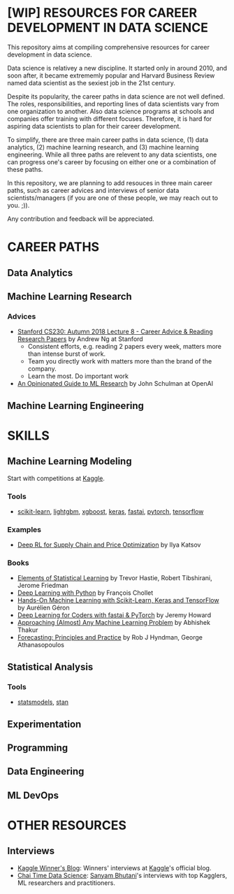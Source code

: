# [WIP] RESOURCES FOR CAREER DEVELOPMENT IN DATA SCIENCE

This repository aims at compiling comprehensive resources for career development in data science.

Data science is relativey a new discipline. It started only in around 2010, and soon after, it became extrememly popular and Harvard Business Review named data scientist as the sexiest job in the 21st century.

Despite its popularity, the career paths in data science are not well defined. The roles, responsibilities, and reporting lines of data scientists vary from one organization to another. Also data science programs at schools and companies offer training with different focuses. Therefore, it is hard for aspiring data scientists to plan for their career development.

To simplify, there are three main career paths in data science, (1) data analytics, (2) machine learning research, and (3) machine learning engineering. While all three paths are relevent to any data scientists, one can progress one's career by focusing on either one or a combination of these paths.

In this repository, we are planning to add resouces in three main career paths, such as career advices and interviews of senior data scientists/managers (if you are one of these people, we may reach out to you. ;)).

Any contribution and feedback will be appreciated.

# CAREER PATHS

## Data Analytics

## Machine Learning Research

### Advices

* [Stanford CS230: Autumn 2018 Lecture 8 - Career Advice & Reading Research Papers](https://youtu.be/733m6qBH-jI) by Andrew Ng at Stanford
  * Consistent efforts, e.g. reading 2 papers every week, matters more than intense burst of work.
  * Team you directly work with matters more than the brand of the company.
  * Learn the most. Do important work
* [An Opinionated Guide to ML Research](http://joschu.net/blog/opinionated-guide-ml-research.html) by John Schulman at OpenAI

## Machine Learning Engineering


# SKILLS

## Machine Learning Modeling
Start with competitions at [Kaggle](https://kaggle.com).

### Tools
* [scikit-learn](https://scikit-learn.org/), [lightgbm](https://github.com/microsoft/LightGBM), [xgboost](https://xgboost.readthedocs.io/en/latest/), [keras](https://keras.io/), [fastai](https://github.com/fastai/fastai), [pytorch](https://pytorch.org/), [tensorflow](https://www.tensorflow.org/)

### Examples
* [Deep RL for Supply Chain and Price Optimization](https://blog.griddynamics.com/deep-reinforcement-learning-for-supply-chain-and-price-optimization/) by Ilya Katsov

### Books
* [Elements of Statistical Learning](https://web.stanford.edu/~hastie/ElemStatLearn/) by Trevor Hastie, Robert Tibshirani, Jerome Friedman
* [Deep Learning with Python](https://amzn.to/3fSkndP) by François Chollet
* [Hands-On Machine Learning with Scikit-Learn, Keras and TensorFlow](https://amzn.to/3hXeZI3) by Aurélien Géron
* [Deep Learning for Coders with fastai & PyTorch](https://amzn.to/3hUCDVE) by Jeremy Howard
* [Approaching (Almost) Any Machine Learning Problem](https://amzn.to/31922oI) by Abhishek Thakur
* [Forecasting: Principles and Practice](https://otexts.com/fpp2/) by Rob J Hyndman, George Athanasopoulos

## Statistical Analysis

### Tools
* [statsmodels](https://www.statsmodels.org/stable/index.html), [stan](https://mc-stan.org/)

## Experimentation

## Programming

## Data Engineering

## ML DevOps


# OTHER RESOURCES

## Interviews
* [Kaggle Winner's Blog](https://medium.com/kaggle-blog): Winners' interviews at [Kaggle](https://kaggle.com)'s official blog.
* [Chai Time Data Science](https://hackernoon.com/u/ctdsshow): [Sanyam Bhutani](https://github.com/init27)'s interviews with top Kagglers, ML researchers and practitioners.
